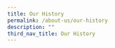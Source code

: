 ```yaml
---
title: Our History
permalink: /about-us/our-history
description: ""
third_nav_title: Our History
---
```

